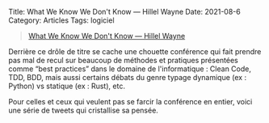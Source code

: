 Title: What We Know We Don't Know — Hillel Wayne
Date: 2021-08-6
Category: Articles
Tags: logiciel

> [What We Know We Don't Know &mdash; Hillel Wayne](https://hillelwayne.com/talks/what-we-know-we-dont-know/[)

Derrière ce drôle de titre se cache une chouette conférence qui fait prendre pas mal de recul sur beaucoup de méthodes et pratiques présentées comme “best practices” dans le domaine de l'informatique : Clean Code, TDD, BDD, mais aussi certains débats du genre typage dynamique (ex : Python) vs statique (ex : Rust), etc.

Pour celles et ceux qui veulent pas se farcir la conférence en entier, voici une série de tweets qui cristallise sa pensée.
